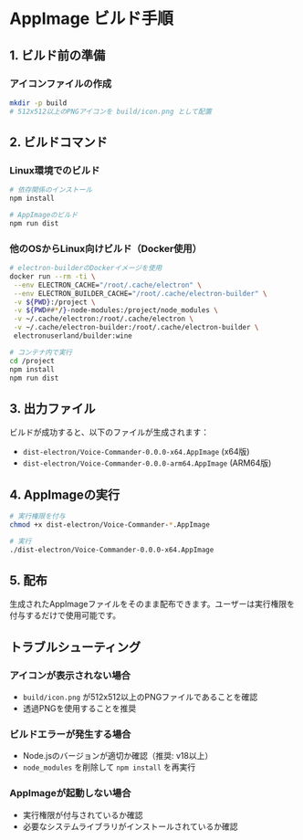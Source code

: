 # AppImage ビルド手順

## 1. ビルド前の準備

### アイコンファイルの作成
```bash
mkdir -p build
# 512x512以上のPNGアイコンを build/icon.png として配置
```

## 2. ビルドコマンド

### Linux環境でのビルド
```bash
# 依存関係のインストール
npm install

# AppImageのビルド
npm run dist
```

### 他のOSからLinux向けビルド（Docker使用）
```bash
# electron-builderのDockerイメージを使用
docker run --rm -ti \
 --env ELECTRON_CACHE="/root/.cache/electron" \
 --env ELECTRON_BUILDER_CACHE="/root/.cache/electron-builder" \
 -v ${PWD}:/project \
 -v ${PWD##*/}-node-modules:/project/node_modules \
 -v ~/.cache/electron:/root/.cache/electron \
 -v ~/.cache/electron-builder:/root/.cache/electron-builder \
 electronuserland/builder:wine

# コンテナ内で実行
cd /project
npm install
npm run dist
```

## 3. 出力ファイル

ビルドが成功すると、以下のファイルが生成されます：
- `dist-electron/Voice-Commander-0.0.0-x64.AppImage` (x64版)
- `dist-electron/Voice-Commander-0.0.0-arm64.AppImage` (ARM64版)

## 4. AppImageの実行

```bash
# 実行権限を付与
chmod +x dist-electron/Voice-Commander-*.AppImage

# 実行
./dist-electron/Voice-Commander-0.0.0-x64.AppImage
```

## 5. 配布

生成されたAppImageファイルをそのまま配布できます。ユーザーは実行権限を付与するだけで使用可能です。

## トラブルシューティング

### アイコンが表示されない場合
- `build/icon.png` が512x512以上のPNGファイルであることを確認
- 透過PNGを使用することを推奨

### ビルドエラーが発生する場合
- Node.jsのバージョンが適切か確認（推奨: v18以上）
- `node_modules` を削除して `npm install` を再実行

### AppImageが起動しない場合
- 実行権限が付与されているか確認
- 必要なシステムライブラリがインストールされているか確認